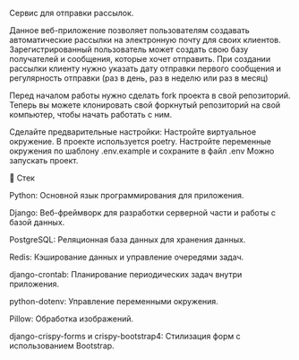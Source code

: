 Сервис для отправки рассылок.


Данное веб-приложение позволяет пользователям создавать автоматические рассылки на электронную почту для своих клиентов. Зарегистрированный пользователь может создать свою базу получателей и сообщения, которые хочет отправить. При создании рассылки клиенту нужно указать дату отправки первого сообщения и регулярность отправки (раз в день, раз в неделю или раз в месяц)

Перед началом работы нужно сделать fork проекта в свой репозиторий. Теперь вы можете клонировать свой форкнутый репозиторий на свой компьютер, чтобы начать работать с ним.

Сделайте предварительные настройки:
Настройте виртуальное окружение. В проекте используется poetry.
Настройте переменные окружения по шаблону .env.example и сохраните в файл .env
Можно запускать проект.


🌟 Стек

Python: Основной язык программирования для приложения.

Django: Веб-фреймворк для разработки серверной части и работы с базой данных.

PostgreSQL: Реляционная база данных для хранения данных.

Redis: Кэширование данных и управление очередями задач.

django-crontab: Планирование периодических задач внутри приложения.

python-dotenv: Управление переменными окружения.

Pillow: Обработка изображений.

django-crispy-forms и crispy-bootstrap4: Стилизация форм с использованием Bootstrap.
